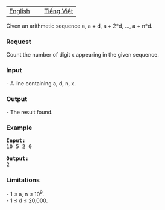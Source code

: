 <table class="problems" width="100%"><tbody><tr class="navigation">
<td width="50%"><a href="/problems/ARITHSEQ/en/">English</a></td>
<td width="50%"><a href="/problems/ARITHSEQ/vn/">Tiếng Việt</a></td> 
</tr></tbody></table>


<p>
Given an arithmetic sequence a, a + d, a + 2*d, ..., a + n*d.
</p>

<h3>Request</h3>
<p>
Count the number of digit x appearing in the given sequence.
</p>

<h3>Input</h3>
<p>
- A line containing a, d, n, x.
</p>

<h3>Output</h3>
<p>
- The result found.
</p>

<h3>Example</h3>

<pre><b>Input:</b>
10 5 2 0

<b>Output:</b>
2
</pre>

<h3>Limitations</h3>
<p>
- 1 ≤ a, n ≤ 10<sup>9</sup>.<br>
- 1 ≤ d ≤ 20,000.
</p>